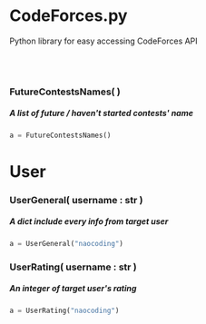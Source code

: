 # CodeForces.py
Python library for easy accessing CodeForces API

<br><br>

<h3>FutureContestsNames( ) </h3>
<h5>A list of future / haven't started contests' name</h5>

```py
a = FutureContestsNames()  
```

<h1>User</h1>
<h3>UserGeneral( username : str )</h3>
<h5>A dict include every info from target user</h5>

```py
a = UserGeneral("naocoding")
```

<h3>UserRating( username : str )</h3>
<h5>An integer of target user's rating</h5>

```py
a = UserRating("naocoding") 
```
